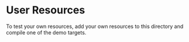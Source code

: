 # User Resources

To test your own resources, add your own resources to this directory and compile one of the demo targets.
